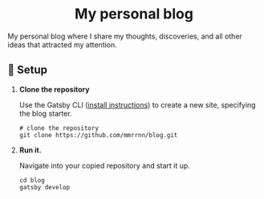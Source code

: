
<h1 align="center">
  My personal blog
</h1>

My personal blog where I share my thoughts, discoveries, and all other ideas that attracted my attention.

## 🚀 Setup

1.  **Clone the repository**

    Use the Gatsby CLI ([install instructions](https://www.gatsbyjs.com/docs/tutorial/part-0/#gatsby-cli)) to create a new site, specifying the blog starter.

    ```shell
    # clone the repository
    git clone https://github.com/mmrrnn/blog.git
    ```

1.  **Run it.**

    Navigate into your copied repository and start it up.

    ```shell
    cd blog
    gatsby develop
    ```